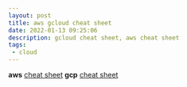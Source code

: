 ```yaml
---
layout: post
title: aws gcloud cheat sheet
date: 2022-01-13 09:25:06
description: gcloud cheat sheet, aws cheat sheet 
tags: 
 - cloud
---
```


**aws**
[cheat sheet](https://github.com/mdminhazulhaque/aws-cli-cheatsheet)
**gcp**
[cheat sheet](https://gist.github.com/pydevops/cffbd3c694d599c6ca18342d3625af97)
